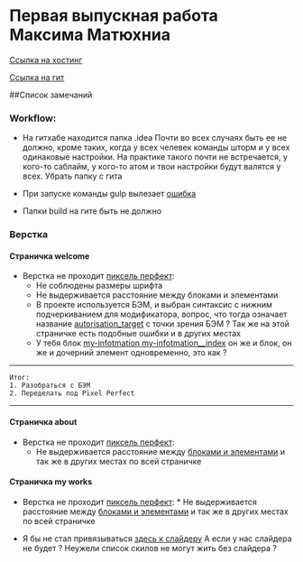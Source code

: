 # Первая выпускная работа Максима Матюхниа
[Ссылка на хостинг](http://ls-dz.max-s.net/)
 
[Ссылка на гит](https://github.com/settler-mar/ls.aw.2016.9/tree/master)

##Список замечаний
 
### Workflow:
* На гитхабе находится папка .idea 
Почти во всех случаях быть ее не должно, кроме таких, когда у всех челевек команды
шторм и у всех одинаковые настройки.
На практике такого почти не встречается, у кого-то саблайм, у кого-то атом и твои
настройки будут валятся у всех. Убрать папку с гита

* При запуске команды gulp вылезает [ошибка](https://yadi.sk/i/5WrB5I3zw97Ce) 
* Папки build на гите быть не должно
 
 
### Верстка
#### Страничка welcome
* Верстка не проходит [пиксель перфект](https://yadi.sk/i/i06dVpqzw98Bb):
  * Не соблюдены размеры шрифта
  * Не выдерживается расстояние между блоками и элементами
  * В проекте используется БЭМ, и выбран синтаксис с нижним подчеркиванием
     для модификатора, вопрос, что тогда означает название [autorisation_target](https://yadi.sk/i/wVjU_igtw99P8)
    с точки зрения БЭМ ? Так же на этой страничке есть подобные ошибки и в других местах
  * У тебя блок  [my-infotmation my-infotmation__index](https://yadi.sk/i/y_MoFXoHw99ry) он же и блок, он же и дочерний элемент
    одновременно, это как  ?
      
- - -
    Итог:
    1. Разобраться с БЭМ
    2. Переделать под Pixel Perfect
- - -  

#### Страничка about
* Верстка не проходит [пиксель перфект](https://yadi.sk/i/OaWwiddgw9Lrw):
  * Не выдерживается расстояние между [блоками и элементами](https://yadi.sk/i/Yr8Sphl4w9MDU)
      и так же в других местах по всей страничке
        
        
#### Страничка my works
* Верстка не проходит [пиксель перфект](https://yadi.sk/i/OaWwiddgw9Lrw):
      * Не выдерживается расстояние между [блоками и элементами](https://yadi.sk/i/GlGw63buw9NyN)
        и так же в других местах по всей страничке
        
* Я бы не стал привязываться [здесь к слайдеру](https://yadi.sk/i/MEr_nQ04w9NGf) А если у нас слайдера не будет ? 
  Неужели список скилов не могут жить без слайдера ?

    